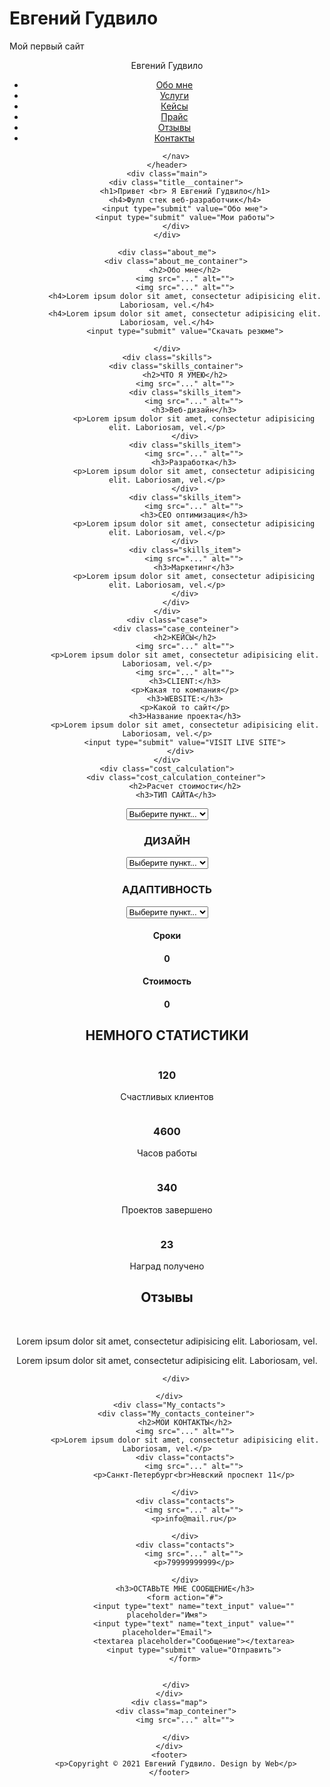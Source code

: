 # Евгений Гудвило 
Мой первый сайт
<!DOCTYPE html>
<html lang="en">
<head>
	<meta charset="UTF-8">
	<meta name="description" content="Это моя первая страница.">
	<meta name="author" content="Evgenii">
	<meta name="robots" content="all">
	<meta property="og:title" content="Это моя первая страница.">
	<title>Евгений Гудвило - Вэб-разработчик</title>
</head>
<body>
	<header>
		<nav>
			<div class="logo">Евгений Гудвило</div>
			<div class="menu">
				<ul>
					<li><a href="#">Обо мне</a></li>
                    <li><a href="#">Услуги</a></li>
                    <li><a href="#">Кейсы</a></li>
                    <li><a href="#">Прайс</a></li>
                    <li><a href="#">Отзывы</a></li>
                    <li><a href="#">Контакты</a></li>
				</ul>
			</div>

		</nav>
	</header>
	<div class="main">
        <div class="title__container">
            <h1>Привет <br> Я Евгений Гудвило</h1>
            <h4>Фулл стек веб-разработчик</h4>
            <input type="submit" value="Обо мне">
            <input type="submit" value="Мои работы">
        </div>
    </div>
    
    <div class="about_me">
        <div class="about_me_container">
            <h2>Обо мне</h2>
            <img src="..." alt="">
            <img src="..." alt="">
            <h4>Lorem ipsum dolor sit amet, consectetur adipisicing elit. Laboriosam, vel.</h4>
            <h4>Lorem ipsum dolor sit amet, consectetur adipisicing elit. Laboriosam, vel.</h4>
            <input type="submit" value="Скачать резюме">

    </div>
    <div class="skills">
        <div class="skills_container">
            <h2>ЧТО Я УМЕЮ</h2>
            <img src="..." alt="">
            <div class="skills_item">
                <img src="..." alt="">
                <h3>Веб-дизайн</h3>
                <p>Lorem ipsum dolor sit amet, consectetur adipisicing elit. Laboriosam, vel.</p>
            </div>
            <div class="skills_item">
                <img src="..." alt="">
                <h3>Разработка</h3>
                <p>Lorem ipsum dolor sit amet, consectetur adipisicing elit. Laboriosam, vel.</p>
            </div>
            <div class="skills_item">
                <img src="..." alt="">
                <h3>СЕО оптимизация</h3>
                <p>Lorem ipsum dolor sit amet, consectetur adipisicing elit. Laboriosam, vel.</p>
            </div>
            <div class="skills_item">
                <img src="..." alt="">
                <h3>Маркетинг</h3>
                <p>Lorem ipsum dolor sit amet, consectetur adipisicing elit. Laboriosam, vel.</p>
            </div>
        </div>
    </div>
    <div class="case">
    	<div class="case_conteiner">
    		<h2>КЕЙСЫ</h2>
    		<img src="..." alt="">
    		<p>Lorem ipsum dolor sit amet, consectetur adipisicing elit. Laboriosam, vel.</p>
    		<img src="..." alt="">
    		<h3>CLIENT:</h3>
    		<p>Какая то компания</p>
    		<h3>WEBSITE:</h3>
    		<p>Какой то сайт</p>
    		<h3>Название проекта</h3>
    		<p>Lorem ipsum dolor sit amet, consectetur adipisicing elit. Laboriosam, vel.</p>
    		<input type="submit" value="VISIT LIVE SITE">
          </div>
    </div>
    <div class="cost_calculation">
    	<div class="cost_calculation_conteiner">
    		<h2>Расчет стоимости</h2>
    	<h3>ТИП САЙТА</h3>
  <select>
    <option>Выберите пункт...</option>
  </select>
        <h3>ДИЗАЙН</h3>
  <select>
    <option>Выберите пункт...</option>
  </select>
        <h3>АДАПТИВНОСТЬ</h3>
  <select>
    <option>Выберите пункт...</option>
  </select>
        <h4>Сроки</h4>
    		<h4>0</h4>
    	<h4>Стоимость</h4>
    		<h4>0</h4>
    	</div>
    </div>
    <div class="some_statistics">
    	<div class="some_statistics_conteiner">
    		<h2>НЕМНОГО СТАТИСТИКИ</h2>
    		<img src="..." alt="">
    		<div class="statistics">
                <img src="..." alt="">
                <h3>120</h3>
                <p>Счастливых клиентов</p>
            </div>
            <div class="statistics">
                <img src="..." alt="">
                <h3>4600</h3>
                <p>Часов работы</p>
            </div>
            <div class="statistics">
                <img src="..." alt="">
                <h3>340</h3>
                <p>Проектов завершено</p>
            </div>
            <div class="statistics">
                <img src="..." alt="">
                <h3>23</h3>
                <p>Наград получено</p>
            </div>
     </div>
     <div class="reviews">
     	<div class="reviews_conteiner">
     		<h2>Отзывы</h2>
     		<img src="..." alt="">
     		<img src="..." alt="">
     		<p>Lorem ipsum dolor sit amet, consectetur adipisicing elit. Laboriosam, vel.</p>
     		<p>Lorem ipsum dolor sit amet, consectetur adipisicing elit. Laboriosam, vel.</p>

     	</div>

     </div>
     <div class="My_contacts">
     	<div class="My_contacts_conteiner">
     		<h2>МОИ КОНТАКТЫ</h2>
     		<img src="..." alt="">
     		<p>Lorem ipsum dolor sit amet, consectetur adipisicing elit. Laboriosam, vel.</p>
     		<div class="contacts">
     			<img src="..." alt="">
     			<p>Санкт-Петербург<br>Невский проспект 11</p>
     			
     		</div>
     		<div class="contacts">
     			<img src="..." alt="">
     			<p>info@mail.ru</p>
     			
     		</div>
     		<div class="contacts">
     			<img src="..." alt="">
     			<p>79999999999</p>
     			
     		</div>
     		<h3>ОСТАВЬТЕ МНЕ СООБЩЕНИЕ</h3>
     		<form action="#">
     			<input type="text" name="text_input" value="" placeholder="Имя">
     			<input type="text" name="text_input" value="" placeholder="Email">
     			<textarea placeholder="Сообщение"></textarea>
     			<input type="submit" value="Отправить">
     		</form>
     		

     	</div>
     </div>
     <div class="map">
     	<div class="map_conteiner">
     		<img src="..." alt="">
     		
     	</div>
     </div>
     <footer>
     	<p>Copyright © 2021 Евгений Гудвило. Design by Web</p>
     </footer>

</body>
</html>

